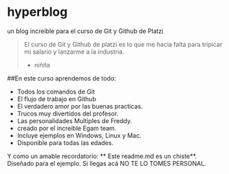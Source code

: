 # hyperblog
un blog increible para el curso de Git y Github de Platzi
> El curso de Git y Github de platzi es lo que me hacia falta para tripicar mi salario y lanzarme a la industria.
> - niñita

##En este curso aprendemos de todo:

* Todos los comandos de Git
* El flujo de trabajo en Github
* El verdadero amor por las buenas practicas.
* Trucos muy divertidos del profesor.
* Las personalidades Multiples de Freddy.
* creado por el increible Egam team.
* Incluye ejemplos en Windows, Linux y Mac.
* Disponible para todas las edades.

Y como un amable recordatorio: ** Este readme.md es un chiste**. Diseñado para el ejemplo. Si llegas acá NO  TE LO TOMES PERSONAL.
